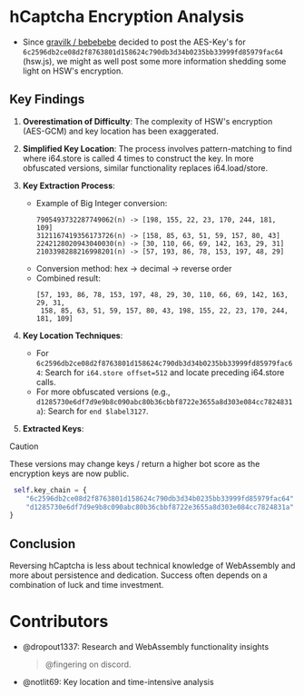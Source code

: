 # hCaptcha Encryption Analysis
- Since [gravilk / bebebebe](https://github.com/43d9ab5/hcaptcha_hsw_encryption) decided to post the AES-Key's for `6c2596db2ce08d2f8763801d158624c790db3d34b0235bb33999fd85979fac64` (hsw.js), we might as well post some more information shedding some light on HSW's encryption.

## Key Findings

1. **Overestimation of Difficulty**: The complexity of HSW's encryption (AES-GCM) and key location has been exaggerated.

2. **Simplified Key Location**: The process involves pattern-matching to find where i64.store is called 4 times to construct the key. In more obfuscated versions, similar functionality replaces i64.load/store.

3. **Key Extraction Process**:
   - Example of Big Integer conversion:
     ```
     7905493732287749062(n) -> [198, 155, 22, 23, 170, 244, 181, 109]
     3121167419356173726(n) -> [158, 85, 63, 51, 59, 157, 80, 43]
     2242128020943040030(n) -> [30, 110, 66, 69, 142, 163, 29, 31]
     2103398288216998201(n) -> [57, 193, 86, 78, 153, 197, 48, 29]
     ```
   - Conversion method: hex -> decimal -> reverse order
   - Combined result:
     ```
     [57, 193, 86, 78, 153, 197, 48, 29, 30, 110, 66, 69, 142, 163, 29, 31,
      158, 85, 63, 51, 59, 157, 80, 43, 198, 155, 22, 23, 170, 244, 181, 109]
     ```

4. **Key Location Techniques**:
   - For `6c2596db2ce08d2f8763801d158624c790db3d34b0235bb33999fd85979fac64`:
     Search for `i64.store offset=512` and locate preceding i64.store calls.
   - For more obfuscated versions (e.g., `d1285730e6df7d9e9b8c090abc80b36cbbf8722e3655a8d303e084cc7824831a`):
     Search for `end $label3127`.

5. **Extracted Keys**:
> [!CAUTION]
> These versions may change keys / return a higher bot score as the encryption keys are now public.
   ```python
    self.key_chain = {
       "6c2596db2ce08d2f8763801d158624c790db3d34b0235bb33999fd85979fac64": [57, 193, 86, 78, 153, 197, 48, 29, 30, 110, 66, 69, 142, 163, 29, 31,158, 85, 63, 51, 59, 157, 80, 43,198, 155, 22, 23, 170, 244, 181, 109],
       "d1285730e6df7d9e9b8c090abc80b36cbbf8722e3655a8d303e084cc7824831a": [208, 37, 218, 11, 6, 85, 42, 133, 191, 44, 194, 245, 8, 152, 47, 32, 135, 246, 54, 205, 137, 131, 85, 50, 158, 226, 135, 163, 17, 60, 22, 0]
   }
   ```

## Conclusion
Reversing hCaptcha is less about technical knowledge of WebAssembly and more about persistence and dedication. Success often depends on a combination of luck and time investment.

# Contributors
- @dropout1337: Research and WebAssembly functionality insights
    > @fingering on discord.
- @notlit69: Key location and time-intensive analysis
